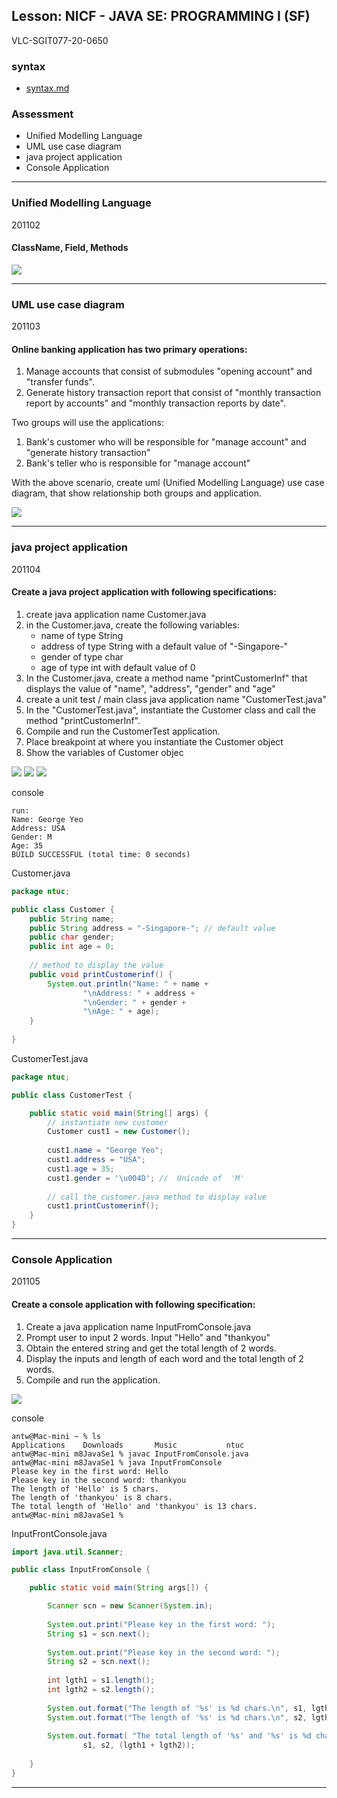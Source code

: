 ## Lesson: NICF - JAVA SE: PROGRAMMING I (SF)
VLC-SGIT077-20-0650

### syntax
* [syntax.md](syntax.md)

### Assessment
* Unified Modelling Language
* UML use case diagram
* java project application
* Console Application

---
### Unified Modelling Language
201102 
#### ClassName, Field, Methods
<img src="img/201102UML-drawio.png"> 

---
### UML use case diagram
201103
#### Online banking application has two primary operations:
1. Manage accounts that consist of submodules "opening account" and "transfer funds".
2. Generate history transaction report that consist of "monthly transaction report by accounts" and "monthly transaction reports by date".

Two groups will use the applications:
1. Bank's customer who will be responsible for "manage account" and "generate history transaction"
2. Bank's teller who is responsible for "manage account"

With the above scenario, create uml (Unified Modelling Language) use case diagram, that show relationship both groups and application. 

<img src="img/201103CaseSenario.png">

---
### java project application
201104
#### Create a java project application with following specifications:
1. create java application name Customer.java
2. in the Customer.java, create the following variables:
   - name of type String
   - address of type String with a default value of "-Singapore-"
   - gender of type char
   - age of type int with default value of 0
3. In the Customer.java, create a method name "printCustomerInf" 
   that displays the value of "name", "address", "gender" and "age"
4. create a unit test / main class java application name "CustomerTest.java"
5. In the "CustomerTest.java", instantiate the Customer class and 
    call the method "printCustomerInf".
6. Compile and run the CustomerTest application.
7. Place breakpoint at where you instantiate the Customer object
8. Show the variables of Customer objec

<img src="img/201104Java-A.png"> 
<img src="img/201104Java-B.png"> 
<img src="img/201104Java-C.png"> 

console
``` console
run:
Name: George Yeo
Address: USA
Gender: M
Age: 35
BUILD SUCCESSFUL (total time: 0 seconds)
```
Customer.java
``` java
package ntuc;

public class Customer {
    public String name;
    public String address = "-Singapore-"; // default value
    public char gender;
    public int age = 0;
    
    // method to display the value
    public void printCustomerinf() {
        System.out.println("Name: " + name + 
                "\nAddress: " + address + 
                "\nGender: " + gender + 
                "\nAge: " + age);
    }
    
}
```
CustomerTest.java
``` java
package ntuc;

public class CustomerTest {

    public static void main(String[] args) {
        // instantiate new customer 
        Customer cust1 = new Customer();
        
        cust1.name = "George Yeo";
        cust1.address = "USA";
        cust1.age = 35;
        cust1.gender = '\u004D'; //  Unicode of  'M'
        
        // call the customer.java method to display value
        cust1.printCustomerinf();
    }
}
```

---
### Console Application
201105
#### Create a console application with following specification:  
1. Create a java application name InputFromConsole.java
2. Prompt user to input 2 words. Input "Hello" and "thankyou"
3. Obtain the entered string and get the total length of 2 words.
4. Display the inputs and length of each word and the total length of 2 words.
5. Compile and run the application.

<img src="img/201105JavaConsole.png"> 

console
``` console
antw@Mac-mini ~ % ls                                                              
Applications    Downloads       Music           ntuc                              
antw@Mac-mini m8JavaSe1 % javac InputFromConsole.java                             
antw@Mac-mini m8JavaSe1 % java InputFromConsole                                   
Please key in the first word: Hello                                               
Please key in the second word: thankyou                                           
The length of 'Hello' is 5 chars.                                                 
The length of 'thankyou' is 8 chars.                                              
The total length of 'Hello' and 'thankyou' is 13 chars.                           
antw@Mac-mini m8JavaSe1 %  
```

InputFrontConsole.java
``` java
import java.util.Scanner;

public class InputFromConsole {

    public static void main(String args[]) {

        Scanner scn = new Scanner(System.in);
        
        System.out.print("Please key in the first word: ");
        String s1 = scn.next();
        
        System.out.print("Please key in the second word: ");
        String s2 = scn.next();
        
        int lgth1 = s1.length();
        int lgth2 = s2.length();
        
        System.out.format("The length of '%s' is %d chars.\n", s1, lgth1);
        System.out.format("The length of '%s' is %d chars.\n", s2, lgth2);
        
        System.out.format( "The total length of '%s' and '%s' is %d chars.\n",
                s1, s2, (lgth1 + lgth2));
       
    }
}
```

---
